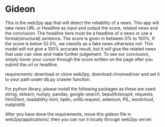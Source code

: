 # Gideon

This is the web2py app that will detect the reliability of a news.
This app will take news URL or Headline as input and output the score, related news and the conclusion. The headline here must be a headline of a news or use a formal(structural) sentence.
The score is given in between 0% to 100%, If the score is below 52.5%, we classify as a fake news otherwise not.
This model will not give a 100% accurate result, but it will give the related news that user can view and make further judgement. To see our conclusion, simply hover your cursor through the score written on the page after you submit the url or headline.


requirements:
download or clone web2py,
download chromedriver and set it to your path under db.py crawler function.

For python library, please install the following packages as these are used:
string, sklearn, numpy, pandas, google-search, beautifulsoup4, requests, html2text, readability-lxml, tqdm, urllib.request, selenium, PIL, wordcloud, matplotlib


After you have done the requirements, move this gideon file in web2py/applications/, then you can run it locally through web2py server.

